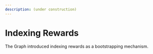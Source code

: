 ```yaml
---
description: (under construction)
---
```


# Indexing Rewards



The Graph introduced indexing rewards as a bootstrapping mechanism.


